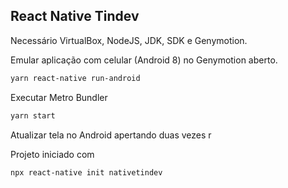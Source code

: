 ## React Native Tindev

Necessário VirtualBox, NodeJS, JDK, SDK e Genymotion.

Emular aplicação com celular (Android 8) no Genymotion aberto.

```bash
yarn react-native run-android
```

Executar Metro Bundler

```bash
yarn start
```

Atualizar tela no Android apertando duas vezes r

Projeto iniciado com 

```bash
npx react-native init nativetindev
```